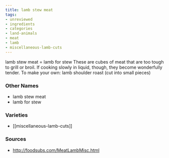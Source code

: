 ```yaml
---
title: lamb stew meat
tags:
- unreviewed
- ingredients
- categories
- land-animals
- meat
- lamb
- miscellaneous-lamb-cuts
---
```

lamb stew meat = lamb for stew These are cubes of meat that are too tough to grill or broil. If cooking slowly in liquid, though, they become wonderfully tender. To make your own: lamb shoulder roast (cut into small pieces)

### Other Names

* lamb stew meat
* lamb for stew

### Varieties

* [[miscellaneous-lamb-cuts]]

### Sources
* http://foodsubs.com/MeatLambMisc.html
